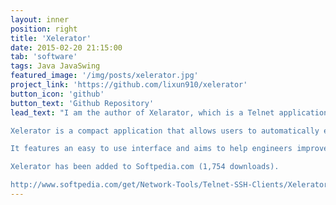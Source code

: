 ```yaml
---
layout: inner
position: right
title: 'Xelerator'
date: 2015-02-20 21:15:00
tab: 'software'
tags: Java JavaSwing
featured_image: '/img/posts/xelerator.jpg'
project_link: 'https://github.com/lixun910/xelerator'
button_icon: 'github'
button_text: 'Github Repository'
lead_text: "I am the author of Xelarator, which is a Telnet application for UNIX/Linux engineers. It is a small tool to automate Unix/Linux shell scripting work.

Xelerator is a compact application that allows users to automatically execute and record UNIX shell scripts in multi-terminal consoles.

It features an easy to use interface and aims to help engineers improve their work flow when running scripts.

Xelerator has been added to Softpedia.com (1,754 downloads).

http://www.softpedia.com/get/Network-Tools/Telnet-SSH-Clients/Xelerator.shtml"
---
```

